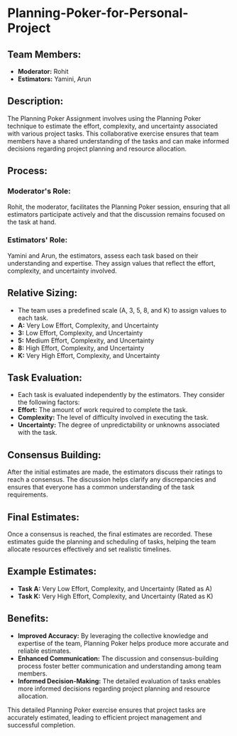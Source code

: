 # Planning-Poker-for-Personal-Project

## Team Members:

* **Moderator:** Rohit
* **Estimators:** Yamini, Arun

## Description:

The Planning Poker Assignment involves using the Planning Poker technique to estimate the effort, complexity, and uncertainty associated with various project tasks. This collaborative exercise ensures that team members have a shared understanding of the tasks and can make informed decisions regarding project planning and resource allocation.

## Process:

### Moderator's Role:

Rohit, the moderator, facilitates the Planning Poker session, ensuring that all estimators participate actively and that the discussion remains focused on the task at hand.

### Estimators' Role:

Yamini and Arun, the estimators, assess each task based on their understanding and expertise. They assign values that reflect the effort, complexity, and uncertainty involved.

## Relative Sizing:

* The team uses a predefined scale (A, 3, 5, 8, and K) to assign values to each task.
* **A:** Very Low Effort, Complexity, and Uncertainty
* **3:** Low Effort, Complexity, and Uncertainty
* **5:** Medium Effort, Complexity, and Uncertainty
* **8:** High Effort, Complexity, and Uncertainty
* **K:** Very High Effort, Complexity, and Uncertainty

## Task Evaluation:

* Each task is evaluated independently by the estimators. They consider the following factors:
* **Effort:** The amount of work required to complete the task.
* **Complexity:** The level of difficulty involved in executing the task.
* **Uncertainty:** The degree of unpredictability or unknowns associated with the task.

## Consensus Building:

After the initial estimates are made, the estimators discuss their ratings to reach a consensus. The discussion helps clarify any discrepancies and ensures that everyone has a common understanding of the task requirements.

## Final Estimates:

Once a consensus is reached, the final estimates are recorded. These estimates guide the planning and scheduling of tasks, helping the team allocate resources effectively and set realistic timelines.

## Example Estimates:

* **Task A:** Very Low Effort, Complexity, and Uncertainty (Rated as A)
* **Task K:** Very High Effort, Complexity, and Uncertainty (Rated as K)

## Benefits:

* **Improved Accuracy:** By leveraging the collective knowledge and expertise of the team, Planning Poker helps produce more accurate and reliable estimates.
* **Enhanced Communication:** The discussion and consensus-building process foster better communication and understanding among team members.
* **Informed Decision-Making:** The detailed evaluation of tasks enables more informed decisions regarding project planning and resource allocation.

This detailed Planning Poker exercise ensures that project tasks are accurately estimated, leading to efficient project management and successful completion.
